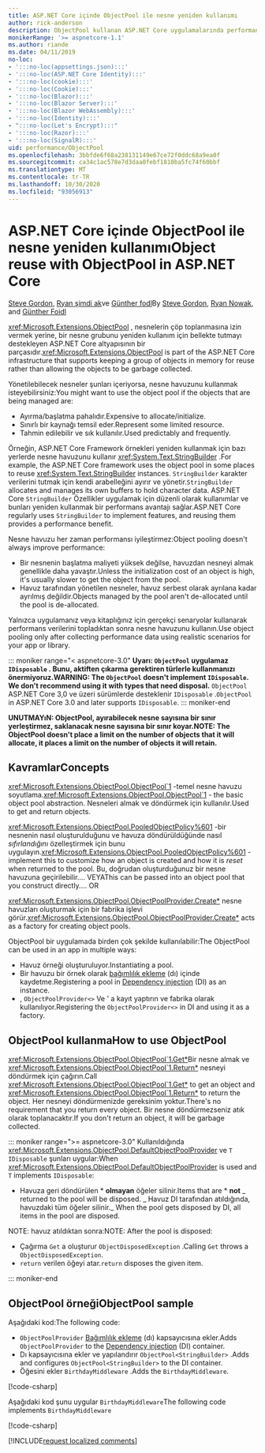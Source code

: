 ```yaml
---
title: ASP.NET Core içinde ObjectPool ile nesne yeniden kullanımı
author: rick-anderson
description: ObjectPool kullanan ASP.NET Core uygulamalarında performansı artırmaya yönelik ipuçları.
monikerRange: '>= aspnetcore-1.1'
ms.author: riande
ms.date: 04/11/2019
no-loc:
- ':::no-loc(appsettings.json):::'
- ':::no-loc(ASP.NET Core Identity):::'
- ':::no-loc(cookie):::'
- ':::no-loc(Cookie):::'
- ':::no-loc(Blazor):::'
- ':::no-loc(Blazor Server):::'
- ':::no-loc(Blazor WebAssembly):::'
- ':::no-loc(Identity):::'
- ":::no-loc(Let's Encrypt):::"
- ':::no-loc(Razor):::'
- ':::no-loc(SignalR):::'
uid: performance/ObjectPool
ms.openlocfilehash: 3bbfde6f68a238131149e67ce72f0ddc68a9ea0f
ms.sourcegitcommit: ca34c1ac578e7d3daa0febf1810ba5fc74f60bbf
ms.translationtype: MT
ms.contentlocale: tr-TR
ms.lasthandoff: 10/30/2020
ms.locfileid: "93056913"
---
```

# <a name="object-reuse-with-objectpool-in-aspnet-core"></a><span data-ttu-id="c678c-103">ASP.NET Core içinde ObjectPool ile nesne yeniden kullanımı</span><span class="sxs-lookup"><span data-stu-id="c678c-103">Object reuse with ObjectPool in ASP.NET Core</span></span>

<span data-ttu-id="c678c-104">[Steve Gordon](https://twitter.com/stevejgordon), [Ryan şimdi ak](https://github.com/rynowak)ve [Günther fodl](https://github.com/gfoidl)</span><span class="sxs-lookup"><span data-stu-id="c678c-104">By [Steve Gordon](https://twitter.com/stevejgordon), [Ryan Nowak](https://github.com/rynowak), and [Günther Foidl](https://github.com/gfoidl)</span></span>

<span data-ttu-id="c678c-105"><xref:Microsoft.Extensions.ObjectPool> , nesnelerin çöp toplanmasına izin vermek yerine, bir nesne grubunu yeniden kullanım için bellekte tutmayı destekleyen ASP.NET Core altyapısının bir parçasıdır.</span><span class="sxs-lookup"><span data-stu-id="c678c-105"><xref:Microsoft.Extensions.ObjectPool> is part of the ASP.NET Core infrastructure that supports keeping a group of objects in memory for reuse rather than allowing the objects to be garbage collected.</span></span>

<span data-ttu-id="c678c-106">Yönetilebilecek nesneler şunları içeriyorsa, nesne havuzunu kullanmak isteyebilirsiniz:</span><span class="sxs-lookup"><span data-stu-id="c678c-106">You might want to use the object pool if the objects that are being managed are:</span></span>

- <span data-ttu-id="c678c-107">Ayırma/başlatma pahalıdır.</span><span class="sxs-lookup"><span data-stu-id="c678c-107">Expensive to allocate/initialize.</span></span>
- <span data-ttu-id="c678c-108">Sınırlı bir kaynağı temsil eder.</span><span class="sxs-lookup"><span data-stu-id="c678c-108">Represent some limited resource.</span></span>
- <span data-ttu-id="c678c-109">Tahmin edilebilir ve sık kullanılır.</span><span class="sxs-lookup"><span data-stu-id="c678c-109">Used predictably and frequently.</span></span>

<span data-ttu-id="c678c-110">Örneğin, ASP.NET Core Framework örnekleri yeniden kullanmak için bazı yerlerde nesne havuzunu kullanır <xref:System.Text.StringBuilder> .</span><span class="sxs-lookup"><span data-stu-id="c678c-110">For example, the ASP.NET Core framework uses the object pool in some places to reuse <xref:System.Text.StringBuilder> instances.</span></span> <span data-ttu-id="c678c-111">`StringBuilder` karakter verilerini tutmak için kendi arabelleğini ayırır ve yönetir.</span><span class="sxs-lookup"><span data-stu-id="c678c-111">`StringBuilder` allocates and manages its own buffers to hold character data.</span></span> <span data-ttu-id="c678c-112">ASP.NET Core `StringBuilder` Özellikler uygulamak için düzenli olarak kullanımlar ve bunları yeniden kullanmak bir performans avantajı sağlar.</span><span class="sxs-lookup"><span data-stu-id="c678c-112">ASP.NET Core regularly uses `StringBuilder` to implement features, and reusing them provides a performance benefit.</span></span>

<span data-ttu-id="c678c-113">Nesne havuzu her zaman performansı iyileştirmez:</span><span class="sxs-lookup"><span data-stu-id="c678c-113">Object pooling doesn't always improve performance:</span></span>

- <span data-ttu-id="c678c-114">Bir nesnenin başlatma maliyeti yüksek değilse, havuzdan nesneyi almak genellikle daha yavaştır.</span><span class="sxs-lookup"><span data-stu-id="c678c-114">Unless the initialization cost of an object is high, it's usually slower to get the object from the pool.</span></span>
- <span data-ttu-id="c678c-115">Havuz tarafından yönetilen nesneler, havuz serbest olarak ayrılana kadar ayrılmış değildir.</span><span class="sxs-lookup"><span data-stu-id="c678c-115">Objects managed by the pool aren't de-allocated until the pool is de-allocated.</span></span>

<span data-ttu-id="c678c-116">Yalnızca uygulamanız veya kitaplığınız için gerçekçi senaryolar kullanarak performans verilerini topladıktan sonra nesne havuzunu kullanın.</span><span class="sxs-lookup"><span data-stu-id="c678c-116">Use object pooling only after collecting performance data using realistic scenarios for your app or library.</span></span>

::: moniker range="< aspnetcore-3.0"
<span data-ttu-id="c678c-117">**Uyarı: `ObjectPool` uygulamaz `IDisposable` . Bunu, aktiften çıkarma gerektiren türlerle kullanmanızı önermiyoruz.**</span><span class="sxs-lookup"><span data-stu-id="c678c-117">**WARNING: The `ObjectPool` doesn't implement `IDisposable`. We don't recommend using it with types that need disposal.**</span></span> <span data-ttu-id="c678c-118">`ObjectPool` ASP.NET Core 3,0 ve üzeri sürümlerde desteklenir `IDisposable` .</span><span class="sxs-lookup"><span data-stu-id="c678c-118">`ObjectPool` in ASP.NET Core 3.0 and later supports `IDisposable`.</span></span>
::: moniker-end

<span data-ttu-id="c678c-119">**UNUTMAYıN: ObjectPool, ayırabilecek nesne sayısına bir sınır yerleştirmez, saklanacak nesne sayısına bir sınır koyar.**</span><span class="sxs-lookup"><span data-stu-id="c678c-119">**NOTE: The ObjectPool doesn't place a limit on the number of objects that it will allocate, it places a limit on the number of objects it will retain.**</span></span>

## <a name="concepts"></a><span data-ttu-id="c678c-120">Kavramlar</span><span class="sxs-lookup"><span data-stu-id="c678c-120">Concepts</span></span>

<span data-ttu-id="c678c-121"><xref:Microsoft.Extensions.ObjectPool.ObjectPool`1> -temel nesne havuzu soyutlama.</span><span class="sxs-lookup"><span data-stu-id="c678c-121"><xref:Microsoft.Extensions.ObjectPool.ObjectPool`1> - the basic object pool abstraction.</span></span> <span data-ttu-id="c678c-122">Nesneleri almak ve döndürmek için kullanılır.</span><span class="sxs-lookup"><span data-stu-id="c678c-122">Used to get and return objects.</span></span>

<span data-ttu-id="c678c-123"><xref:Microsoft.Extensions.ObjectPool.PooledObjectPolicy%601> -bir nesnenin nasıl oluşturulduğunu ve havuza döndürüldüğünde nasıl *sıfırlandığını* özelleştirmek için bunu uygulayın.</span><span class="sxs-lookup"><span data-stu-id="c678c-123"><xref:Microsoft.Extensions.ObjectPool.PooledObjectPolicy%601> - implement this to customize how an object is created and how it is *reset* when returned to the pool.</span></span> <span data-ttu-id="c678c-124">Bu, doğrudan oluşturduğunuz bir nesne havuzuna geçirilebilir.... VEYA</span><span class="sxs-lookup"><span data-stu-id="c678c-124">This can be passed into an object pool that you construct directly.... OR</span></span>

<span data-ttu-id="c678c-125"><xref:Microsoft.Extensions.ObjectPool.ObjectPoolProvider.Create*> nesne havuzları oluşturmak için bir fabrika işlevi görür.</span><span class="sxs-lookup"><span data-stu-id="c678c-125"><xref:Microsoft.Extensions.ObjectPool.ObjectPoolProvider.Create*> acts as a factory for creating object pools.</span></span>
<!-- REview, there is no ObjectPoolProvider<T> -->

<span data-ttu-id="c678c-126">ObjectPool bir uygulamada birden çok şekilde kullanılabilir:</span><span class="sxs-lookup"><span data-stu-id="c678c-126">The ObjectPool can be used in an app in multiple ways:</span></span>

* <span data-ttu-id="c678c-127">Havuz örneği oluşturuluyor.</span><span class="sxs-lookup"><span data-stu-id="c678c-127">Instantiating a pool.</span></span>
* <span data-ttu-id="c678c-128">Bir havuzu bir örnek olarak [bağımlılık ekleme](xref:fundamentals/dependency-injection) (dı) içinde kaydetme.</span><span class="sxs-lookup"><span data-stu-id="c678c-128">Registering a pool in [Dependency injection](xref:fundamentals/dependency-injection) (DI) as an instance.</span></span>
* <span data-ttu-id="c678c-129">, `ObjectPoolProvider<>` Ve ' a kayıt yaptırın ve fabrika olarak kullanılıyor.</span><span class="sxs-lookup"><span data-stu-id="c678c-129">Registering the `ObjectPoolProvider<>` in DI and using it as a factory.</span></span>

## <a name="how-to-use-objectpool"></a><span data-ttu-id="c678c-130">ObjectPool kullanma</span><span class="sxs-lookup"><span data-stu-id="c678c-130">How to use ObjectPool</span></span>

<span data-ttu-id="c678c-131"><xref:Microsoft.Extensions.ObjectPool.ObjectPool`1.Get*>Bir nesne almak ve <xref:Microsoft.Extensions.ObjectPool.ObjectPool`1.Return*> nesneyi döndürmek için çağırın.</span><span class="sxs-lookup"><span data-stu-id="c678c-131">Call <xref:Microsoft.Extensions.ObjectPool.ObjectPool`1.Get*> to get an object and <xref:Microsoft.Extensions.ObjectPool.ObjectPool`1.Return*> to return the object.</span></span>  <span data-ttu-id="c678c-132">Her nesneyi döndürmenizde gereksinim yoktur.</span><span class="sxs-lookup"><span data-stu-id="c678c-132">There's no requirement that you return every object.</span></span> <span data-ttu-id="c678c-133">Bir nesne döndürmezseniz atık olarak toplanacaktır.</span><span class="sxs-lookup"><span data-stu-id="c678c-133">If you don't return an object, it will be garbage collected.</span></span>

::: moniker range=">= aspnetcore-3.0"
<span data-ttu-id="c678c-134">Kullanıldığında <xref:Microsoft.Extensions.ObjectPool.DefaultObjectPoolProvider> ve `T` `IDisposable` şunları uygular:</span><span class="sxs-lookup"><span data-stu-id="c678c-134">When <xref:Microsoft.Extensions.ObjectPool.DefaultObjectPoolProvider> is used and `T` implements `IDisposable`:</span></span>

* <span data-ttu-id="c678c-135">Havuza geri döndürülen \* **olmayan** öğeler silinir.</span><span class="sxs-lookup"><span data-stu-id="c678c-135">Items that are \* **not** _ returned to the pool will be disposed.</span></span>
<span data-ttu-id="c678c-136">_ Havuz DI tarafından atıldığında, havuzdaki tüm öğeler silinir.</span><span class="sxs-lookup"><span data-stu-id="c678c-136">_ When the pool gets disposed by DI, all items in the pool are disposed.</span></span>

<span data-ttu-id="c678c-137">NOTE: havuz atıldıktan sonra:</span><span class="sxs-lookup"><span data-stu-id="c678c-137">NOTE: After the pool is disposed:</span></span>

* <span data-ttu-id="c678c-138">Çağırma `Get` a oluşturur `ObjectDisposedException` .</span><span class="sxs-lookup"><span data-stu-id="c678c-138">Calling `Get` throws a `ObjectDisposedException`.</span></span>
* <span data-ttu-id="c678c-139">`return` verilen öğeyi atar.</span><span class="sxs-lookup"><span data-stu-id="c678c-139">`return` disposes the given item.</span></span>

::: moniker-end

## <a name="objectpool-sample"></a><span data-ttu-id="c678c-140">ObjectPool örneği</span><span class="sxs-lookup"><span data-stu-id="c678c-140">ObjectPool sample</span></span>

<span data-ttu-id="c678c-141">Aşağıdaki kod:</span><span class="sxs-lookup"><span data-stu-id="c678c-141">The following code:</span></span>

* <span data-ttu-id="c678c-142">`ObjectPoolProvider` [Bağımlılık ekleme](xref:fundamentals/dependency-injection) (dı) kapsayıcısına ekler.</span><span class="sxs-lookup"><span data-stu-id="c678c-142">Adds `ObjectPoolProvider` to the [Dependency injection](xref:fundamentals/dependency-injection) (DI) container.</span></span>
* <span data-ttu-id="c678c-143">Dı kapsayıcısına ekler ve yapılandırır `ObjectPool<StringBuilder>` .</span><span class="sxs-lookup"><span data-stu-id="c678c-143">Adds and configures `ObjectPool<StringBuilder>` to the DI container.</span></span>
* <span data-ttu-id="c678c-144">Öğesini ekler `BirthdayMiddleware` .</span><span class="sxs-lookup"><span data-stu-id="c678c-144">Adds the `BirthdayMiddleware`.</span></span>

[!code-csharp[](ObjectPool/ObjectPoolSample/Startup.cs?name=snippet)]

<span data-ttu-id="c678c-145">Aşağıdaki kod şunu uygular `BirthdayMiddleware`</span><span class="sxs-lookup"><span data-stu-id="c678c-145">The following code implements `BirthdayMiddleware`</span></span>

[!code-csharp[](ObjectPool/ObjectPoolSample/BirthdayMiddleware.cs?name=snippet)]

[!INCLUDE[request localized comments](~/includes/code-comments-loc.md)]
